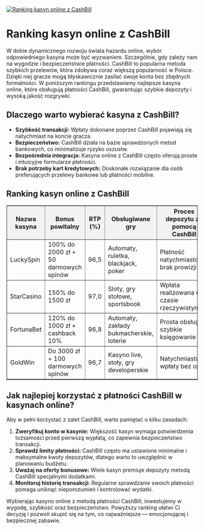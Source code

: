 [![Ranking kasyn online z CashBill](https://123-caf.pages.dev/gitsignup.png)](https://vrmoo.ru/Bt82HjjY)

<h1>Ranking kasyn online z CashBill</h1> <p>W dobie dynamicznego rozwoju świata hazardu online, wybór odpowiedniego kasyna może być wyzwaniem. Szczególnie, gdy zależy nam na wygodzie i bezpieczeństwie płatności. CashBill to popularna metoda szybkich przelewów, która zdobywa coraz większą popularność w Polsce. Dzięki niej gracze mogą błyskawicznie zasilać swoje konta bez zbędnych formalności. W poniższym rankingu przedstawiamy najlepsze kasyna online, które obsługują płatności CashBill, gwarantując szybkie depozyty i wysoką jakość rozgrywki.</p>  <h2>Dlaczego warto wybierać kasyna z CashBill?</h2> <ul>   <li><strong>Szybkość transakcji:</strong> Wpłaty dokonane poprzez CashBill pojawiają się natychmiast na koncie gracza.</li>   <li><strong>Bezpieczeństwo:</strong> CashBill działa na bazie sprawdzonych metod bankowych, co minimalizuje ryzyko oszustw.</li>   <li><strong>Bezpośrednia integracja:</strong> Kasyna online z CashBill często oferują proste i intuicyjne formularze płatności.</li>   <li><strong>Brak potrzeby kart kredytowych:</strong> Doskonałe rozwiązanie dla osób preferujących przelewy bankowe lub płatności mobilne.</li> </ul>  <h2>Ranking kasyn online z CashBill</h2> <table border="1" cellpadding="8" cellspacing="0" style="border-collapse: collapse; width: 100%;">   <thead>     <tr style="background-color:#f2f2f2;">       <th>Nazwa kasyna</th>       <th>Bonus powitalny</th>       <th>RTP (%)</th>       <th>Obsługiwane gry</th>       <th>Proces depozytu za pomocą CashBill</th>     </tr>   </thead>   <tbody>     <tr>       <td>LuckySpin</td>       <td>100% do 2000 zł + 50 darmowych spinów</td>       <td>96,5</td>       <td>Automaty, ruletka, blackjack, poker</td>       <td>Płatność natychmiastowa, brak prowizji</td>     </tr>     <tr>       <td>StarCasino</td>       <td>150% do 1500 zł</td>       <td>97,0</td>       <td>Sloty, gry stołowe, sportsbook</td>       <td>Wpłata realizowana w czasie rzeczywistym</td>     </tr>     <tr>       <td>FortunaBet</td>       <td>120% do 1000 zł + cashback 10%</td>       <td>96,8</td>       <td>Automaty, zakłady bukmacherskie, loterie</td>       <td>Prosta obsługa i szybkie księgowanie</td>     </tr>     <tr>       <td>GoldWin</td>       <td>Do 3000 zł + 100 darmowych spinów</td>       <td>96,7</td>       <td>Kasyno live, stoły, gry developerskie</td>       <td>Natychmiastowe wpłaty bez opłat</td>     </tr>   </tbody> </table>  <h2>Jak najlepiej korzystać z płatności CashBill w kasynach online?</h2> <p>Aby w pełni korzystać z zalet CashBill, warto pamiętać o kilku zasadach:</p> <ol>   <li><strong>Zweryfikuj konto w kasynie:</strong> Większość kasyn wymaga potwierdzenia tożsamości przed pierwszą wypłatą, co zapewnia bezpieczeństwo transakcji.</li>   <li><strong>Sprawdź limity płatności:</strong> CashBill często ma ustawione minimalne i maksymalne kwoty depozytów, dlatego warto to uwzględnić w planowaniu budżetu.</li>   <li><strong>Uważaj na oferty bonusowe:</strong> Wiele kasyn premiuje depozyty metodą CashBill specjalnymi dodatkami.</li>   <li><strong>Monitoruj historię transakcji:</strong> Regularne sprawdzanie swoich płatności pomaga uniknąć nieporozumień i kontrolować wydatki.</li> </ol>  <p>Wybierając kasyno online z metodą płatności CashBill, inwestujemy w wygodę, szybkość oraz bezpieczeństwo. Powyższy ranking ułatwi Ci decyzję i pozwoli skupić się na tym, co najważniejsze — emocjonującej i bezpiecznej zabawie.</p>